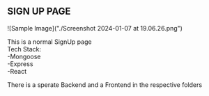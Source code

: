 ## SIGN UP PAGE


![Sample Image]("./Screenshot 2024-01-07 at 19.06.26.png")


This is a normal SignUp page
<br>
Tech Stack:
<br>
-Mongoose
<br>
-Express
<br>
-React
<br>

There is a sperate Backend and a Frontend in the respective folders